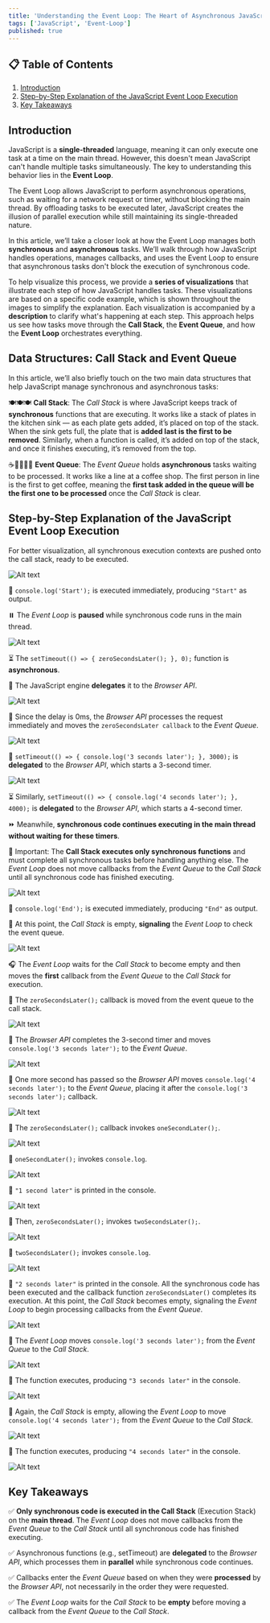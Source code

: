 ```yaml
---
title: 'Understanding the Event Loop: The Heart of Asynchronous JavaScript'
tags: ['JavaScript', 'Event-Loop']
published: true
---
```


## 📋 Table of Contents

1. [Introduction](#introduction)
2. [Step-by-Step Explanation of the JavaScript Event Loop Execution](#step-by-step-explanation-of-the-javascript-event-loop-execution)
3. [Key Takeaways](#key-takeaways)

## Introduction

JavaScript is a **single-threaded** language, meaning it can only execute one task at a time on the main thread. However, this doesn't mean JavaScript can't handle multiple tasks simultaneously. The key to understanding this behavior lies in the **Event Loop**.

The Event Loop allows JavaScript to perform asynchronous operations, such as waiting for a network request or timer, without blocking the main thread. By offloading tasks to be executed later, JavaScript creates the illusion of parallel execution while still maintaining its single-threaded nature.

In this article, we’ll take a closer look at how the Event Loop manages both **synchronous** and **asynchronous** tasks. We’ll walk through how JavaScript handles operations, manages callbacks, and uses the Event Loop to ensure that asynchronous tasks don't block the execution of synchronous code.

To help visualize this process, we provide a **series of visualizations** that illustrate each step of how JavaScript handles tasks. These visualizations are based on a specific code example, which is shown throughout the images to simplify the explanation. Each visualization is accompanied by a **description** to clarify what's happening at each step. This approach helps us see how tasks move through the **Call Stack**, the **Event Queue**, and how the **Event Loop** orchestrates everything.

## Data Structures: Call Stack and Event Queue

In this article, we’ll also briefly touch on the two main data structures that help JavaScript manage synchronous and asynchronous tasks:

🍽️🍽️🍽️ **Call Stack**: The _Call Stack_ is where JavaScript keeps track of **synchronous** functions that are executing. It works like a stack of plates in the kitchen sink — as each plate gets added, it’s placed on top of the stack. When the sink gets full, the plate that is **added last is the first to be removed**. Similarly, when a function is called, it’s added on top of the stack, and once it finishes executing, it’s removed from the top.

☕🚶‍♂️🚶‍♀️ **Event Queue**: The _Event Queue_ holds **asynchronous** tasks waiting to be processed. It works like a line at a coffee shop. The first person in line is the first to get coffee, meaning the **first task added in the queue will be the first one to be processed** once the _Call Stack_ is clear.

## Step-by-Step Explanation of the JavaScript Event Loop Execution

For better visualization, all synchronous execution contexts are pushed onto the call stack, ready to be executed.

![Alt text](/event-loop-images/1.png)

🚀 `console.log('Start');` is executed immediately, producing `"Start"` as output.

⏸️ The _Event Loop_ is **paused** while synchronous code runs in the main thread.

![Alt text](/event-loop-images/2.png)

⏳ The `setTimeout(() => { zeroSecondsLater(); }, 0);` function is **asynchronous**.

🔄 The JavaScript engine **delegates** it to the _Browser API_.

![Alt text](/event-loop-images/3.png)

📩 Since the delay is 0ms, the _Browser API_ processes the request immediately and moves the `zeroSecondsLater callback` to the _Event Queue_.

![Alt text](/event-loop-images/4.png)

🔄 `setTimeout(() => { console.log('3 seconds later'); }, 3000);` is **delegated** to the _Browser API_, which starts a 3-second timer.

![Alt text](/event-loop-images/6.png)

⏳ Similarly, `setTimeout(() => { console.log('4 seconds later'); }, 4000);` is **delegated** to the _Browser API_, which starts a 4-second timer.

⏩ Meanwhile, **synchronous code continues executing in the main thread without waiting for these timers**.

🛑 Important: The **Call Stack executes only synchronous functions** and must complete all synchronous tasks before handling anything else. The _Event Loop_ does not move callbacks from the _Event Queue_ to the _Call Stack_ until all synchronous code has finished executing.

![Alt text](/event-loop-images/7.png)

🚀 `console.log('End');` is executed immediately, producing `"End"` as output.

👀 At this point, the _Call Stack_ is empty, **signaling** the _Event Loop_ to check the event queue.

![Alt text](/event-loop-images/8.png)

🎧 The _Event Loop_ waits for the _Call Stack_ to become empty and then moves the **first** callback from the _Event Queue_ to the _Call Stack_ for execution.

🔁 The `zeroSecondsLater();` callback is moved from the event queue to the call stack.

![Alt text](/event-loop-images/9.png)

📩 The _Browser API_ completes the 3-second timer and moves `console.log('3 seconds later');` to the _Event Queue_.

![Alt text](/event-loop-images/10.png)

📩 One more second has passed so the _Browser API_ moves `console.log('4 seconds later');` to the _Event Queue_, placing it after the `console.log('3 seconds later');` callback.

![Alt text](/event-loop-images/11.png)

🔄 The `zeroSecondsLater();` callback invokes `oneSecondLater();`.

![Alt text](/event-loop-images/12.png)

🔄 `oneSecondLater();` invokes `console.log`.

![Alt text](/event-loop-images/13.png)

💬 `"1 second later"` is printed in the console.

![Alt text](/event-loop-images/14.png)

🔄 Then, `zeroSecondsLater();` invokes `twoSecondsLater();`.

![Alt text](/event-loop-images/15.png)

🔄 `twoSecondsLater();` invokes `console.log`.

![Alt text](/event-loop-images/16.png)

💬 `"2 seconds later"` is printed in the console. All the synchronous code has been executed and the callback function `zeroSecondsLater()` completes its execution. At this point, the _Call Stack_ becomes empty, signaling the _Event Loop_ to begin processing callbacks from the _Event Queue_.

![Alt text](/event-loop-images/17.png)

👀 The _Event Loop_ moves `console.log('3 seconds later');` from the _Event Queue_ to the _Call Stack_.

![Alt text](/event-loop-images/18.png)

🚀 The function executes, producing `"3 seconds later"` in the console.

![Alt text](/event-loop-images/19.png)

👀 Again, the _Call Stack_ is empty, allowing the _Event Loop_ to move `console.log('4 seconds later');` from the _Event Queue_ to the _Call Stack_.

![Alt text](/event-loop-images/20.png)

🚀 The function executes, producing `"4 seconds later"` in the console.

![Alt text](/event-loop-images/21.png)

## Key Takeaways

✅ **Only synchronous code is executed in the Call Stack** (Execution Stack) on the **main thread**. The _Event Loop_ does not move callbacks from the _Event Queue_ to the _Call Stack_ until all synchronous code has finished executing.

✅ Asynchronous functions (e.g., setTimeout) are **delegated** to the _Browser API_, which processes them in **parallel** while synchronous code continues.

✅ Callbacks enter the _Event Queue_ based on when they were **processed** by the _Browser API_, not necessarily in the order they were requested.

✅ The _Event Loop_ waits for the _Call Stack_ to be **empty** before moving a callback from the _Event Queue_ to the _Call Stack_.
